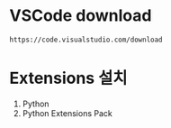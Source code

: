 # VSCode download
    https://code.visualstudio.com/download
# Extensions 설치
1. Python
2. Python Extensions Pack